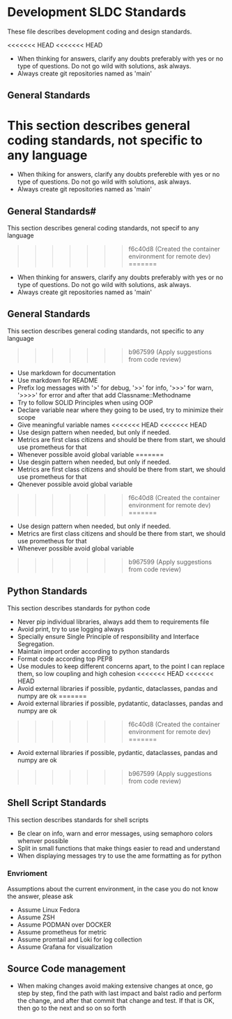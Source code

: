 # Development SLDC Standards
These file describes development coding and design standards.

<<<<<<< HEAD
<<<<<<< HEAD
* When thinking for answers, clarify any doubts preferably with yes or no type of questions. Do not go wild with solutions, ask always.
* Always create git repositories named as 'main'

## General Standards
This section describes general coding standards, not specific to any language
=======
* When thiking for answers, clarify any doubts prefereble with yes or no type of questions. Do not go wild with solutions, ask always.
* Always create git repositories named as 'main'

## General Standards#
This section describes general coding standards, not specif to any language
>>>>>>> f6c40d8 (Created the container environment for remote dev)
=======
* When thinking for answers, clarify any doubts preferably with yes or no type of questions. Do not go wild with solutions, ask always.
* Always create git repositories named as 'main'

## General Standards
This section describes general coding standards, not specific to any language
>>>>>>> b967599 (Apply suggestions from code review)

* Use markdown for documentation
* Use markdown for README
* Prefix log messages with '>' for debug, '>>' for info, '>>>' for warn, '>>>>' for error and after that add Classname::Methodname
* Try to follow SOLID Principles when using OOP
* Declare variable near where they going to be used, try to minimize their scope
* Give meaningful variable names
<<<<<<< HEAD
<<<<<<< HEAD
* Use design pattern when needed, but only if needed.
* Metrics are first class citizens and should be there from start, we should use prometheus for that
* Whenever possible avoid global variable
=======
* Use desgin pattern when needed, but only if needed.
* Metrics are first class citizens and should be there from start, we should use prometheus for that
* Qhenever possible avoid global variable
>>>>>>> f6c40d8 (Created the container environment for remote dev)
=======
* Use design pattern when needed, but only if needed.
* Metrics are first class citizens and should be there from start, we should use prometheus for that
* Whenever possible avoid global variable
>>>>>>> b967599 (Apply suggestions from code review)


## Python Standards
This section describes standards for python code

* Never pip individual libraries, always add them to requirements file
* Avoid print, try to use logging always
* Specially ensure Single Principle of responsibility and Interface Segregation.
* Maintain import order according to python standards
* Format code according top PEP8
* Use modules to keep different concerns apart, to the point I can replace them, so low coupling and high cohesion
<<<<<<< HEAD
<<<<<<< HEAD
* Avoid external libraries if possible, pydantic, dataclasses, pandas and numpy are ok
=======
* Avoid external libraries if possible, pydatantic, dataclasses, pandas and numpy are ok
>>>>>>> f6c40d8 (Created the container environment for remote dev)
=======
* Avoid external libraries if possible, pydantic, dataclasses, pandas and numpy are ok
>>>>>>> b967599 (Apply suggestions from code review)

## Shell Script Standards
This section describes standards for shell scripts

* Be clear on info, warn and error messages, using semaphoro colors whenver possible
* Split in small functions that make things easier to read and understand
* When displaying messages try to use the ame formatting as for python

### Envrioment
Assumptions about the current environment, in the case you do not know the answer, please ask

* Assume Linux Fedora
* Assume ZSH
* Assume PODMAN over DOCKER
* Assume prometheus for metric
* Assume promtail and Loki for log collection
* Assume Grafana for visualization


## Source Code management

* When making changes avoid making extensive changes at once, go step by step, find the path with last impact and balst radio and perform the change, and after that commit that change and test. If that is OK, then go to the next and so on so forth
